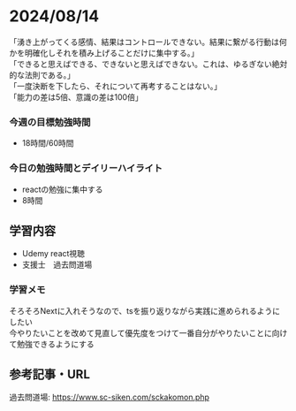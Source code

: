 # 2024/08/14
「湧き上がってくる感情、結果はコントロールできない。結果に繋がる行動は何かを明確化しそれを積み上げることだけに集中する。」  
「できると思えばできる、できないと思えばできない。これは、ゆるぎない絶対的な法則である。」  
「一度決断を下したら、それについて再考することはない。」  
「能力の差は5倍、意識の差は100倍」  
### 今週の目標勉強時間
- 18時間/60時間

### 今日の勉強時間とデイリーハイライト
- reactの勉強に集中する
- 8時間

## 学習内容
- Udemy react視聴
- 支援士　過去問道場

### 学習メモ
そろそろNextに入れそうなので、tsを振り返りながら実践に進められるようにしたい  
今やりたいことを改めて見直して優先度をつけて一番自分がやりたいことに向けて勉強できるようにする  

## 参考記事・URL
過去問道場: <https://www.sc-siken.com/sckakomon.php>  